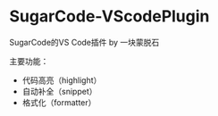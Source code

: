 # SugarCode-VScodePlugin
SugarCode的VS Code插件 by 一块蒙脱石

主要功能：
- 代码高亮（highlight）
- 自动补全（snippet）
- 格式化（formatter）
